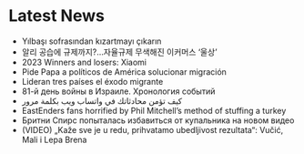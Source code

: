 # Latest News
-  Yılbaşı sofrasından kızartmayı çıkarın
-  알리 공습에 규제까지?…자율규제 무색해진 이커머스 ‘울상’
-  2023 Winners and losers: Xiaomi
-  Pide Papa a políticos de América solucionar migración
-  Lideran tres países el éxodo migrante
-  81-й день войны в Израиле. Хронология событий
-  كيف تؤمن محادثاتك في واتساب ويب بكلمة مرور
-  EastEnders fans horrified by Phil Mitchell’s method of stuffing a turkey
-  Бритни Спирс попыталась избавиться от купальника на новом видео
-  (VIDEO) „Kaže sve je u redu, prihvatamo ubedljivost rezultata“: Vučić, Mali i Lepa Brena
